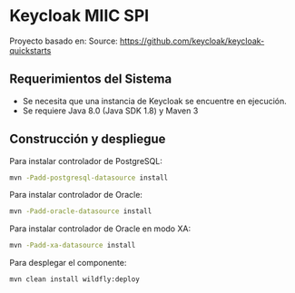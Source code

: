Keycloak MIIC SPI
=================

Proyecto basado en: Source: <https://github.com/keycloak/keycloak-quickstarts>  

Requerimientos del Sistema
--------------------------

- Se necesita que una instancia de <span>Keycloak</span> se encuentre en ejecución.
- Se requiere Java 8.0 (Java SDK 1.8) y Maven 3

Construcción y despliegue
-------------------------------


Para instalar controlador de PostgreSQL:

```bash
mvn -Padd-postgresql-datasource install
```

Para instalar controlador de Oracle:

```bash
mvn -Padd-oracle-datasource install
```

Para instalar controlador de Oracle en modo XA:

```bash
mvn -Padd-xa-datasource install
```
   
Para desplegar el componente:


```bash
mvn clean install wildfly:deploy
```

